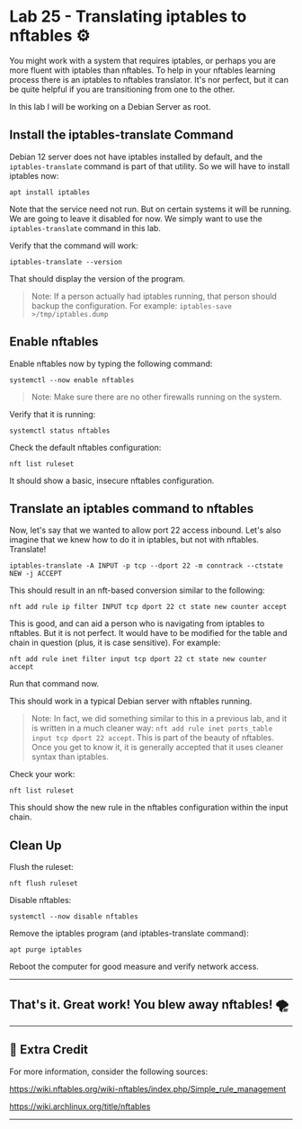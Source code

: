# Lab 25 - Translating iptables to nftables ⚙️

You might work with a system that requires iptables, or perhaps you are more fluent with iptables than nftables. To help in your nftables learning process there is an iptables to nftables translator. It's nor perfect, but it can be quite helpful if you are transitioning from one to the other.

In this lab I will be working on a Debian Server as root.

## Install the iptables-translate Command

Debian 12 server does not have iptables installed by default, and the `iptables-translate` command is part of that utility. So we will have to install iptables now:

`apt install iptables`

Note that the service need not run. But on certain systems it will be running. We are going to leave it disabled for now. We simply want to use the `iptables-translate` command in this lab.

Verify that the command will work:

`iptables-translate --version`

That should display the version of the program.

> Note: If a person actually had iptables running, that person should backup the configuration. For example: `iptables-save >/tmp/iptables.dump`

## Enable nftables

Enable nftables now by typing the following command:

`systemctl --now enable nftables`

> Note: Make sure there are no other firewalls running on the system.

Verify that it is running:

`systemctl status nftables`

Check the default nftables configuration:

`nft list ruleset`

It should show a basic, insecure nftables configuration.

## Translate an iptables command to nftables

Now, let's say that we wanted to allow port 22 access inbound. Let's also imagine that we knew how to do it in iptables, but not with nftables. Translate!

`iptables-translate -A INPUT -p tcp --dport 22 -m conntrack --ctstate NEW -j ACCEPT`

This should result in an nft-based conversion similar to the following:

`nft add rule ip filter INPUT tcp dport 22 ct state new counter accept`

This is good, and can aid a person who is navigating from iptables to nftables. But it is not perfect. It would have to be modified for the table and chain in question (plus, it is case sensitive). For example:

`nft add rule inet filter input tcp dport 22 ct state new counter accept`

Run that command now.

This should work in a typical Debian server with nftables running.

  > Note: In fact, we did something similar to this in a previous lab, and it is written in a much cleaner way: `nft add rule inet ports_table input tcp dport 22 accept`. This is part of the beauty of nftables. Once you get to know it, it is generally accepted that it uses cleaner syntax than iptables.

Check your work:

`nft list ruleset`

This should show the new rule in the nftables configuration within the input chain.

## Clean Up

Flush the ruleset:

`nft flush ruleset`

Disable nftables:

`systemctl --now disable nftables`

Remove the iptables program (and iptables-translate command):

`apt purge iptables`

Reboot the computer for good measure and verify network access.

---

## That's it. Great work! You blew away nftables! 🌪️

---

## 📃 Extra Credit

For more information, consider the following sources:

https://wiki.nftables.org/wiki-nftables/index.php/Simple_rule_management

https://wiki.archlinux.org/title/nftables

---
